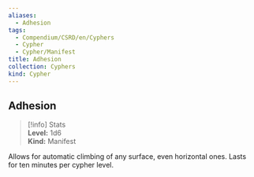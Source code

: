 ```yaml
---
aliases:
  - Adhesion
tags:
  - Compendium/CSRD/en/Cyphers
  - Cypher
  - Cypher/Manifest
title: Adhesion
collection: Cyphers
kind: Cypher
---
```

## Adhesion  
>[!info] Stats  
> **Level:** 1d6  
> **Kind:** Manifest
  
Allows for automatic climbing of any surface, even horizontal ones. Lasts for ten minutes per cypher level.